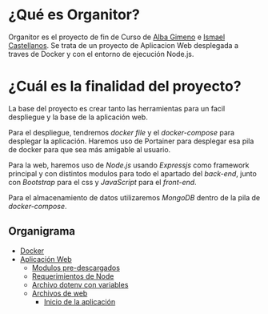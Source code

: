# ¿Qué es Organitor?
Organitor es el proyecto de fin de Curso de [Alba Gimeno](https://github.com/albagimeno) e [Ismael Castellanos](https://github.com/ismaelct). Se trata de un proyecto de Aplicacion Web desplegada a traves de Docker y con el entorno de ejecución Node.js. 

# ¿Cuál es la finalidad del proyecto?
La base del proyecto es crear tanto las herramientas para un facil despliegue y la base de la aplicación web.

Para el despliegue, tendremos _docker file_ y el _docker-compose_ para desplegar la aplicación. Haremos uso de Portainer para desplegar esa pila de docker para que sea más amigable al usuario. 

Para la web, haremos uso de _Node.js_ usando _Expressjs_ como framework principal y con distintos modulos para todo el apartado del _back-end_, junto con _Bootstrap_ para el css y _JavaScript_ para el _front-end_.

Para el almacenamiento de datos utilizaremos _MongoDB_ dentro de la pila de _docker-compose_.

## Organigrama
- [Docker](docker)
- [Aplicación Web](web)
    - [Modulos pre-descargados](web/node_modules)
    - [Requerimientos de Node](web/package.json)
    - [Archivo dotenv con variables](web/.env)
    - [Archivos de web](web/src)
        - [Inicio de la aplicación](web/src/index.js)
        
